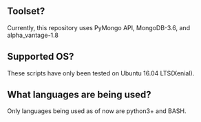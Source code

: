 ## Toolset?
Currently, this repository uses PyMongo API, MongoDB-3.6, and alpha_vantage-1.8

## Supported OS?
These scripts have only been tested on Ubuntu 16.04 LTS(Xenial).

## What languages are being used?
Only languages being used as of now are python3+ and BASH.
